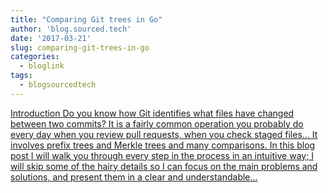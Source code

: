 ```yaml
---
title: "Comparing Git trees in Go"
author: 'blog.sourced.tech'
date: '2017-03-21'
slug: comparing-git-trees-in-go
categories:
  - bloglink
tags:
  - blogsourcedtech
---
```


[Introduction Do you know how Git identifies what files have changed between two commits? It is a fairly common operation you probably do every day when you review pull requests, when you check staged files... It involves prefix trees and Merkle trees and many comparisons. In this blog post I will walk you through every step in the process in an intuitive way; I will skip some of the hairy details so I can focus on the main problems and solutions, and present them in a clear and understandable...<click to read more>](https://blog.sourced.tech//blog.sourced.tech/post/difftree/)

